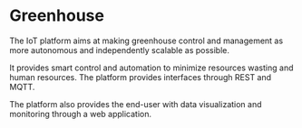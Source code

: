 # Greenhouse

The IoT platform aims at making greenhouse control and management as more autonomous and independently scalable as possible. 

It provides smart control and automation to minimize resources wasting and human resources. The platform provides interfaces through REST and MQTT.

The platform also provides the end-user with data visualization and monitoring through a web application.